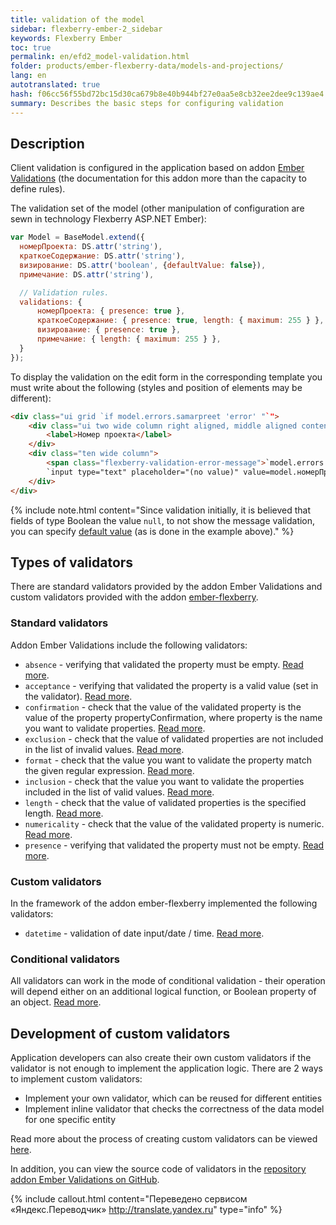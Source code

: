 ```yaml
---
title: validation of the model
sidebar: flexberry-ember-2_sidebar
keywords: Flexberry Ember
toc: true
permalink: en/efd2_model-validation.html
folder: products/ember-flexberry-data/models-and-projections/
lang: en
autotranslated: true
hash: f06cc56f55bd72bc15d30ca679b8e40b944bf27e0aa5e8cb32ee2dee9c139ae4
summary: Describes the basic steps for configuring validation
---
```


## Description

Client validation is configured in the application based on addon [Ember Validations](https://github.com/dockyard/ember-validations) (the documentation for this addon more than the capacity to define rules).

The validation set of the model (other manipulation of configuration are sewn in technology Flexberry ASP.NET Ember):

```javascript
var Model = BaseModel.extend({
  номерПроекта: DS.attr('string'),
  краткоеСодержание: DS.attr('string'),
  визирование: DS.attr('boolean', {defaultValue: false}),
  примечание: DS.attr('string'),

  // Validation rules. 
  validations: {
      номерПроекта: { presence: true },
      краткоеСодержание: { presence: true, length: { maximum: 255 } },
      визирование: { presence: true },
      примечание: { length: { maximum: 255 } },
  }
});
```

To display the validation on the edit form in the corresponding template you must write about the following (styles and position of elements may be different):

```html
<div class="ui grid `if model.errors.samarpreet 'error' "`">
	<div class="ui two wide column right aligned, middle aligned content">
		<label>Номер проекта</label>
	</div>
	<div class="ten wide column">
		<span class="flexberry-validation-error-message">`model.errors.номерПроекта`</span>
		`input type="text" placeholder="(no value)" value=model.номерПроекта`
	</div>
</div>
```

{% include note.html content="Since validation initially, it is believed that fields of type Boolean the value `null`, to not show the message validation, you can specify [default value](http://guides.emberjs.com/v2.4.0/models/defining-models/) (as is done in the example above)." %}

## Types of validators

There are standard validators provided by the addon Ember Validations and custom validators provided with the addon [ember-flexberry](https://github.com/Flexberry/ember-flexberry).

### Standard validators

Addon Ember Validations include the following validators:

* `absence` - verifying that validated the property must be empty. [Read more](https://github.com/dockyard/ember-validations#absence).
* `acceptance` - verifying that validated the property is a valid value (set in the validator). [Read more](https://github.com/dockyard/ember-validations#acceptance).
* `confirmation` - check that the value of the validated property is the value of the property propertyConfirmation, where property is the name you want to validate properties. [Read more](https://github.com/dockyard/ember-validations#confirmation).
* `exclusion` - check that the value of validated properties are not included in the list of invalid values. [Read more](https://github.com/dockyard/ember-validations#exclusion).
* `format` - check that the value you want to validate the property match the given regular expression. [Read more](https://github.com/dockyard/ember-validations#format).
* `inclusion` - check that the value you want to validate the properties included in the list of valid values. [Read more](https://github.com/dockyard/ember-validations#inclusion).
* `length` - check that the value of validated properties is the specified length. [Read more](https://github.com/dockyard/ember-validations#length).
* `numericality` - check that the value of the validated property is numeric. [Read more](https://github.com/dockyard/ember-validations#numericality).
* `presence` - verifying that validated the property must not be empty. [Read more](https://github.com/dockyard/ember-validations#presence).

### Custom validators

In the framework of the addon ember-flexberry implemented the following validators:

* `datetime` - validation of date input/date / time. [Read more](efd2_date-time-validator.html).

### Conditional validators

All validators can work in the mode of conditional validation - their operation will depend either on an additional logical function, or Boolean property of an object. [Read more](https://github.com/dockyard/ember-validations#conditional-validators).

## Development of custom validators

Application developers can also create their own custom validators if the validator is not enough to implement the application logic.
There are 2 ways to implement custom validators:

* Implement your own validator, which can be reused for different entities
* Implement inline validator that checks the correctness of the data model for one specific entity

Read more about the process of creating custom validators can be viewed [here](https://github.com/dockyard/ember-validations#custom-validators).

In addition, you can view the source code of validators in the [repository addon Ember Validations on GitHub](https://github.com/dockyard/ember-validations/tree/master/addon/validators).



{% include callout.html content="Переведено сервисом «Яндекс.Переводчик» <http://translate.yandex.ru>" type="info" %}